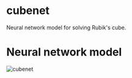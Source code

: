 # cubenet
Neural network model for solving Rubik's cube.

# Neural network model

![cubenet](https://user-images.githubusercontent.com/101662620/170706317-0ef4e140-2505-4c64-8449-ce6bf8d4ac15.png)
